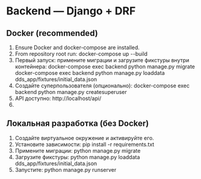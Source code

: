 # Backend — Django + DRF

## Docker (recommended)
1. Ensure Docker and docker-compose are installed.
2. From repository root run:
   docker-compose up --build
3. Первый запуск: примените миграции и загрузите фикстуры внутри контейнера:
   docker-compose exec backend python manage.py migrate
   docker-compose exec backend python manage.py loaddata dds_app/fixtures/initial_data.json
4. Создайте суперпользователя (опционально):
   docker-compose exec backend python manage.py createsuperuser
5. API доступно: http://localhost/api/
6. 

## Локальная разработка (без Docker)
1. Создайте виртуальное окружение и активируйте его.
2. Установите зависимости: pip install -r requirements.txt
3. Примените миграции: python manage.py migrate
4. Загрузите фикстуры: python manage.py loaddata dds_app/fixtures/initial_data.json
5. Запустите: python manage.py runserver
